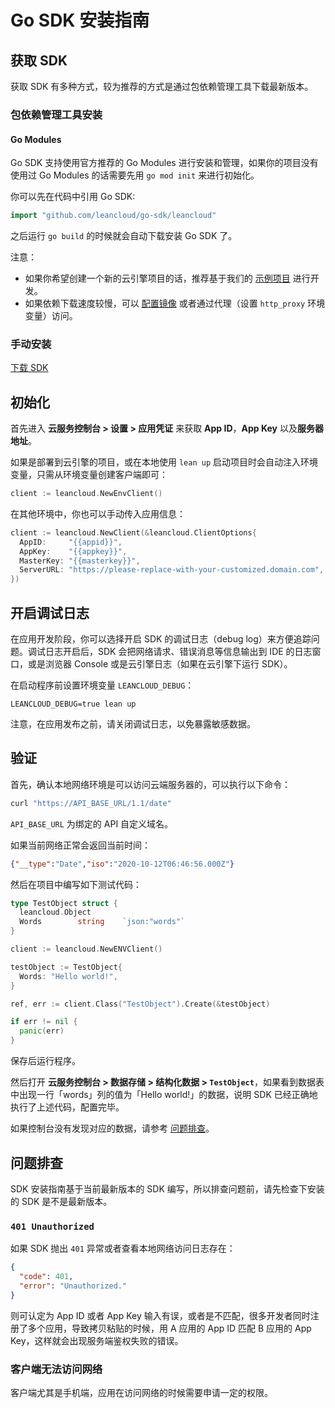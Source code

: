 
# Go SDK 安装指南

## 获取 SDK

获取 SDK 有多种方式，较为推荐的方式是通过包依赖管理工具下载最新版本。

### 包依赖管理工具安装

#### Go Modules

Go SDK 支持使用官方推荐的 Go Modules 进行安装和管理，如果你的项目没有使用过 Go Modules 的话需要先用 `go mod init` 来进行初始化。

你可以先在代码中引用 Go SDK:

```go
import "github.com/leancloud/go-sdk/leancloud"
```

之后运行 `go build` 的时候就会自动下载安装 Go SDK 了。

注意：

- 如果你希望创建一个新的云引擎项目的话，推荐基于我们的 [示例项目](https://github.com/leancloud/golang-getting-started) 进行开发。
- 如果依赖下载速度较慢，可以 [配置镜像](https://goproxy.cn) 或者通过代理（设置 `http_proxy` 环境变量）访问。

### 手动安装

<a class="btn btn-default" target="_blank" href="https://releases.leanapp.cn/#/leancloud/go-sdk/releases">下载 SDK</a>

## 初始化

首先进入 **云服务控制台 > 设置 > 应用凭证** 来获取 **App ID**，**App Key** 以及**服务器地址**。

如果是部署到云引擎的项目，或在本地使用 `lean up` 启动项目时会自动注入环境变量，只需从环境变量创建客户端即可：

```go
client := leancloud.NewEnvClient()
```

在其他环境中，你也可以手动传入应用信息：

```go
client := leancloud.NewClient(&leancloud.ClientOptions{
  AppID:     "{{appid}}",
  AppKey:    "{{appkey}}",
  MasterKey: "{{masterkey}}",
  ServerURL: "https://please-replace-with-your-customized.domain.com",
})
```

## 开启调试日志

在应用开发阶段，你可以选择开启 SDK 的调试日志（debug log）来方便追踪问题。调试日志开启后，SDK 会把网络请求、错误消息等信息输出到 IDE 的日志窗口，或是浏览器 Console 或是云引擎日志（如果在云引擎下运行 SDK）。

在启动程序前设置环境变量 `LEANCLOUD_DEBUG`：

```
LEANCLOUD_DEBUG=true lean up
```

注意，在应用发布之前，请关闭调试日志，以免暴露敏感数据。

## 验证

首先，确认本地网络环境是可以访问云端服务器的，可以执行以下命令：

```sh
curl "https://API_BASE_URL/1.1/date"
```

`API_BASE_URL` 为绑定的 API 自定义域名。

如果当前网络正常会返回当前时间：

```json
{"__type":"Date","iso":"2020-10-12T06:46:56.000Z"}
```

然后在项目中编写如下测试代码：

```go
type TestObject struct {
  leancloud.Object
  Words        string    `json:"words"`
}

client := leancloud.NewENVClient()

testObject := TestObject{
  Words: "Hello world!",
}

ref, err := client.Class("TestObject").Create(&testObject)

if err != nil {
  panic(err)
}
```

保存后运行程序。

然后打开 **云服务控制台 > 数据存储 > 结构化数据 > `TestObject`**，如果看到数据表中出现一行「words」列的值为「Hello world!」的数据，说明 SDK 已经正确地执行了上述代码，配置完毕。

如果控制台没有发现对应的数据，请参考 [问题排查](#问题排查)。

## 问题排查

SDK 安装指南基于当前最新版本的 SDK 编写，所以排查问题前，请先检查下安装的 SDK 是不是最新版本。

### `401 Unauthorized`

如果 SDK 抛出 `401` 异常或者查看本地网络访问日志存在：

```json
{
  "code": 401,
  "error": "Unauthorized."
}
```

则可认定为 App ID 或者 App Key 输入有误，或者是不匹配，很多开发者同时注册了多个应用，导致拷贝粘贴的时候，用 A 应用的 App ID 匹配 B 应用的 App Key，这样就会出现服务端鉴权失败的错误。

### 客户端无法访问网络

客户端尤其是手机端，应用在访问网络的时候需要申请一定的权限。
